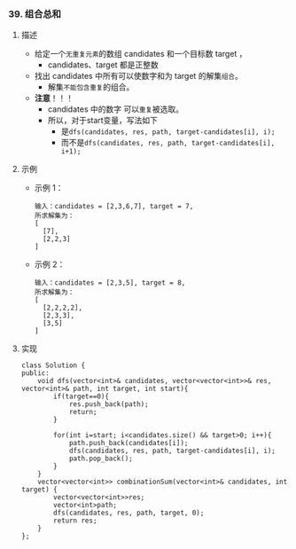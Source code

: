 
### 39. 组合总和

1. 描述
	- 给定一个`无重复元素`的数组 candidates 和一个目标数 target ，
		+ candidates、target 都是正整数
	- 找出 candidates 中所有可以使数字和为 target 的解集`组合`。
		+ 解集`不能包含重复`的组合。 
	- **注意**！！！
		+ candidates 中的数字 可以`重复`被选取。
		+ 所以，对于start变量，写法如下
			* 是`dfs(candidates, res, path, target-candidates[i], i);`
			* 而不是`dfs(candidates, res, path, target-candidates[i], i+1);`

2. 示例
	- 示例 1：
		```
		输入：candidates = [2,3,6,7], target = 7,
		所求解集为：
		[
		  [7],
		  [2,2,3]
		]
		```
		
	- 示例 2：
		```
		输入：candidates = [2,3,5], target = 8,
		所求解集为：
		[
		  [2,2,2,2],
		  [2,3,3],
		  [3,5]
		]
		```
3. 实现
    ```
    class Solution {
    public:
        void dfs(vector<int>& candidates, vector<vector<int>>& res, vector<int>& path, int target, int start){
            if(target==0){        
                res.push_back(path);
                return;
            }        

            for(int i=start; i<candidates.size() && target>0; i++){
                path.push_back(candidates[i]);
                dfs(candidates, res, path, target-candidates[i], i);
                path.pop_back();
            }
        }
        vector<vector<int>> combinationSum(vector<int>& candidates, int target) {
            vector<vector<int>>res;
            vector<int>path;
            dfs(candidates, res, path, target, 0);
            return res;
        }
    };
    ```